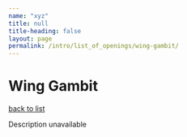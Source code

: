 ```yaml
---
name: "xyz"
title: null
title-heading: false
layout: page
permalink: /intro/list_of_openings/wing-gambit/
---
```


# Wing Gambit

[back to list](../../list_of_openings)

Description unavailable